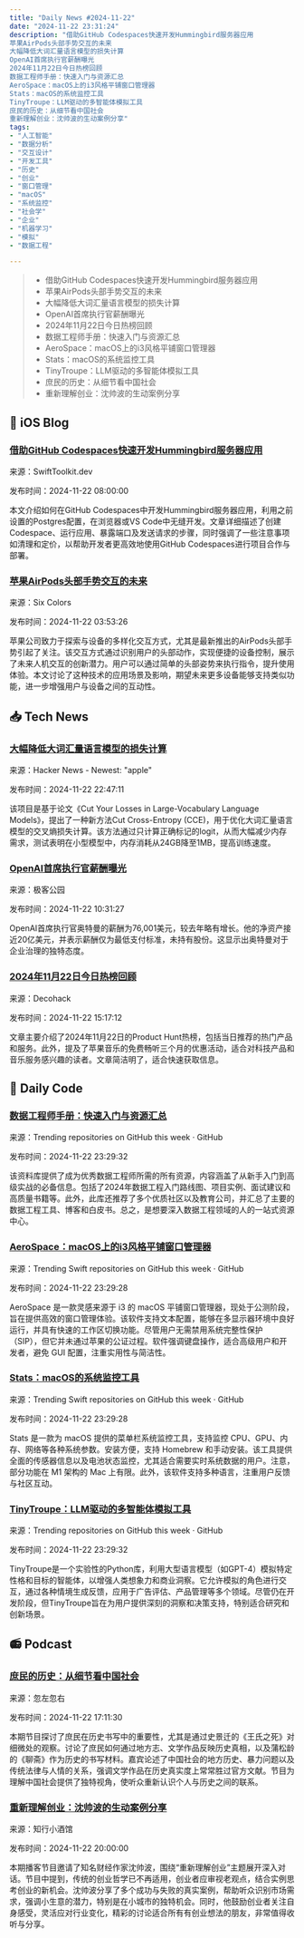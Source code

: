 ```yaml
---
title: "Daily News #2024-11-22"
date: "2024-11-22 23:31:24"
description: "借助GitHub Codespaces快速开发Hummingbird服务器应用
苹果AirPods头部手势交互的未来
大幅降低大词汇量语言模型的损失计算
OpenAI首席执行官薪酬曝光
2024年11月22日今日热榜回顾
数据工程师手册：快速入门与资源汇总
AeroSpace：macOS上的i3风格平铺窗口管理器
Stats：macOS的系统监控工具
TinyTroupe：LLM驱动的多智能体模拟工具
庶民的历史：从细节看中国社会
重新理解创业：沈帅波的生动案例分享"
tags: 
- "人工智能"
- "数据分析"
- "交互设计"
- "开发工具"
- "历史"
- "创业"
- "窗口管理"
- "macOS"
- "系统监控"
- "社会学"
- "企业"
- "机器学习"
- "模拟"
- "数据工程"

---
```


> - 借助GitHub Codespaces快速开发Hummingbird服务器应用
> - 苹果AirPods头部手势交互的未来
> - 大幅降低大词汇量语言模型的损失计算
> - OpenAI首席执行官薪酬曝光
> - 2024年11月22日今日热榜回顾
> - 数据工程师手册：快速入门与资源汇总
> - AeroSpace：macOS上的i3风格平铺窗口管理器
> - Stats：macOS的系统监控工具
> - TinyTroupe：LLM驱动的多智能体模拟工具
> - 庶民的历史：从细节看中国社会
> - 重新理解创业：沈帅波的生动案例分享

## 🍎 iOS Blog

### [借助GitHub Codespaces快速开发Hummingbird服务器应用](https://swifttoolkit.dev/posts/github-codespaces-swift)

来源：SwiftToolkit.dev

发布时间：2024-11-22 08:00:00

本文介绍如何在GitHub Codespaces中开发Hummingbird服务器应用，利用之前设置的Postgres配置，在浏览器或VS Code中无缝开发。文章详细描述了创建Codespace、运行应用、暴露端口及发送请求的步骤，同时强调了一些注意事项如清理和定价，以帮助开发者更高效地使用GitHub Codespaces进行项目合作与部署。

### [苹果AirPods头部手势交互的未来](https://sixcolors.com/post/2024/11/wish-list-more-head-gestures/)

来源：Six Colors

发布时间：2024-11-22 03:53:26

苹果公司致力于探索与设备的多样化交互方式，尤其是最新推出的AirPods头部手势引起了关注。该交互方式通过识别用户的头部动作，实现便捷的设备控制，展示了未来人机交互的创新潜力。用户可以通过简单的头部姿势来执行指令，提升使用体验。本文讨论了这种技术的应用场景及影响，期望未来更多设备能够支持类似功能，进一步增强用户与设备之间的互动性。

## 📥 Tech News

### [大幅降低大词汇量语言模型的损失计算](https://github.com/apple/ml-cross-entropy)

来源：Hacker News - Newest: "apple"

发布时间：2024-11-22 22:47:11

该项目是基于论文《Cut Your Losses in Large-Vocabulary Language Models》，提出了一种新方法Cut Cross-Entropy (CCE)，用于优化大词汇量语言模型的交叉熵损失计算。该方法通过只计算正确标记的logit，从而大幅减少内存需求，测试表明在小型模型中，内存消耗从24GB降至1MB，提高训练速度。

### [OpenAI首席执行官薪酬曝光](http://www.geekpark.net/news/343383)

来源：极客公园

发布时间：2024-11-22 10:31:27

OpenAI首席执行官奥特曼的薪酬为76,001美元，较去年略有增长。他的净资产接近20亿美元，并表示薪酬仅为最低支付标准，未持有股份。这显示出奥特曼对于企业治理的独特态度。

### [2024年11月22日今日热榜回顾](https://decohack.com/producthunt-daily-2024-11-22/)

来源：Decohack

发布时间：2024-11-22 15:17:12

文章主要介绍了2024年11月22日的Product Hunt热榜，包括当日推荐的热门产品和服务。此外，提及了苹果音乐的免费畅听三个月的优惠活动，适合对科技产品和音乐服务感兴趣的读者。文章简洁明了，适合快速获取信息。

## 💾 Daily Code

### [数据工程师手册：快速入门与资源汇总](https://github.com/DataExpert-io/data-engineer-handbook)

来源：Trending repositories on GitHub this week · GitHub

发布时间：2024-11-22 23:29:32

该资料库提供了成为优秀数据工程师所需的所有资源，内容涵盖了从新手入门到高级实战的必备信息。包括了2024年数据工程入门路线图、项目实例、面试建议和高质量书籍等。此外，此库还推荐了多个优质社区以及教育公司，并汇总了主要的数据工程工具、博客和白皮书。总之，是想要深入数据工程领域的人的一站式资源中心。

### [AeroSpace：macOS上的i3风格平铺窗口管理器](https://github.com/nikitabobko/AeroSpace)

来源：Trending Swift repositories on GitHub this week · GitHub

发布时间：2024-11-22 23:29:28

AeroSpace 是一款灵感来源于 i3 的 macOS 平铺窗口管理器，现处于公测阶段，旨在提供高效的窗口管理体验。该软件支持文本配置，能够在多显示器环境中良好运行，并具有快速的工作区切换功能。尽管用户无需禁用系统完整性保护（SIP），但它并未通过苹果的公证过程。软件强调键盘操作，适合高级用户和开发者，避免 GUI 配置，注重实用性与简洁性。

### [Stats：macOS的系统监控工具](https://github.com/exelban/stats)

来源：Trending Swift repositories on GitHub this week · GitHub

发布时间：2024-11-22 23:29:28

Stats 是一款为 macOS 提供的菜单栏系统监控工具，支持监控 CPU、GPU、内存、网络等各种系统参数。安装方便，支持 Homebrew 和手动安装。该工具提供全面的传感器信息以及电池状态监控，尤其适合需要实时系统数据的用户。注意，部分功能在 M1 架构的 Mac 上有限。此外，该软件支持多种语言，注重用户反馈与社区互动。

### [TinyTroupe：LLM驱动的多智能体模拟工具](https://github.com/microsoft/TinyTroupe)

来源：Trending repositories on GitHub this week · GitHub

发布时间：2024-11-22 23:29:32

TinyTroupe是一个实验性的Python库，利用大型语言模型（如GPT-4）模拟特定性格和目标的智能体，以增强人类想象力和商业洞察。它允许模拟的角色进行交互，通过各种情境生成反馈，应用于广告评估、产品管理等多个领域。尽管仍在开发阶段，但TinyTroupe旨在为用户提供深刻的洞察和决策支持，特别适合研究和创新场景。

## 📻 Podcast

### [庶民的历史：从细节看中国社会](https://www.xiaoyuzhoufm.com/episode/674044a18d1233fb0d327092)

来源：忽左忽右

发布时间：2024-11-22 17:11:30

本期节目探讨了庶民在历史书写中的重要性，尤其是通过史景迁的《王氏之死》对细微处的观察。讨论了庶民如何通过地方志、文学作品反映历史真相，以及蒲松龄的《聊斋》作为历史的书写材料。嘉宾论述了中国社会的地方历史、暴力问题以及传统法律与人情的关系，强调文学作品在历史真实度上常常胜过官方文献。节目为理解中国社会提供了独特视角，使听众重新认识个人与历史之间的联系。

### [重新理解创业：沈帅波的生动案例分享](https://www.xiaoyuzhoufm.com/episode/674027988d1233fb0d298f2a)

来源：知行小酒馆

发布时间：2024-11-22 20:00:00

本期播客节目邀请了知名财经作家沈帅波，围绕“重新理解创业”主题展开深入对话。节目中提到，传统的创业哲学已不再适用，创业者应审视老观点，结合实例思考创业的新机会。沈帅波分享了多个成功与失败的真实案例，帮助听众识别市场需求，强调小生意的潜力，特别是在小城市的独特机会。同时，他鼓励创业者关注自身感受，灵活应对行业变化，精彩的讨论适合所有有创业想法的朋友，非常值得收听与分享。
